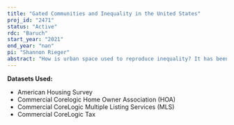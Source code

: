 ```yaml
---
title: "Gated Communities and Inequality in the United States"
proj_id: "2471"
status: "Active"
rdc: "Baruch"
start_year: "2021"
end_year: "nan"
pi: "Shannon Rieger"
abstract: "How is urban space used to reproduce inequality? It has been documented that when urban areas are carved up into small, independent governmental jurisdictions, those areas tend to have greater racial, ethnic and economic segregation, more urban sprawl, and lower job growth. Some evidence indicates that the fragmentation of urban space in other ways, such as through the creation of gated communities, may also generate inequality. For example, gated communities may encourage resource hoarding and undermine political will to engage in regional problem-solving efforts, both of which impose disproportionate burdens on residents of nearby low-income neighborhoods. This project will empirically investigate the effects of gated communities on socioeconomic inequality. Our primary goal is to contribute to knowledge about whether and how residential gating affects the life chances of low-income individuals living in the surrounding area. We propose to assess the relationship between gated communities and socioeconomic inequality at the level of the metropolitan statistical area (MSA), using internal-use AHS data linked to MSA level characteristics available in the public ACS and Decennial Census, as well as data on economic mobility published by Harvard's Opportunity Insights. We will use a fixed-effects approach to investigate relationships between changes in the prevalence of gated communities and changes in inequality."
---
```


**Datasets Used:**

  - American Housing Survey 
  - Commercial Corelogic Home Owner Association (HOA) 
  - Commercial CoreLogic Multiple Listing Services (MLS) 
  - Commercial CoreLogic Tax 

